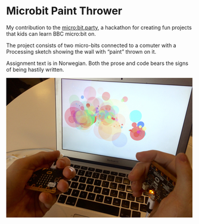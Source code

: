 # Microbit Paint Thrower

My contribution to the [micro:bit.party](https://www.microbitparty.net), a hackathon for creating fun projects that kids can learn BBC micro:bit on.

The project consists of two micro-bits connected to a comuter with a Processing sketch showing the wall with “paint” thrown on it.

Assignment text is in Norwegian. Both the prose and code bears the signs of being hastily written.

![](Oppgave/img/Bilde-small.jpg)

